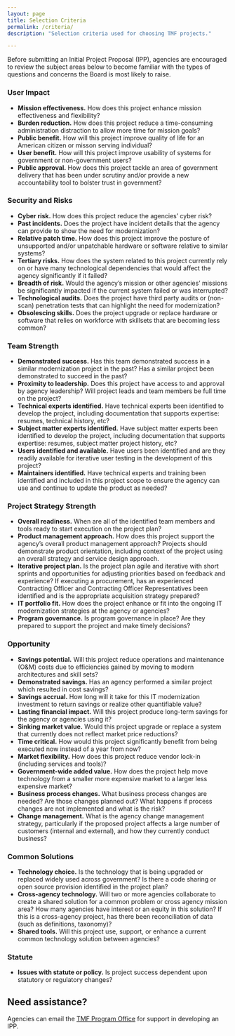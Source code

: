 ```yaml
---
layout: page
title: Selection Criteria
permalink: /criteria/
description: "Selection criteria used for choosing TMF projects."

---
```


Before submitting an Initial Project Proposal (IPP), agencies are encouraged to review the subject areas below to become familiar with the types of questions and concerns the Board is most likely to raise. 

### User Impact
- **Mission effectiveness.** How does this project enhance mission effectiveness and flexibility?
- **Burden reduction.** How does this project reduce a time-consuming administration distraction to allow more time for mission goals?
- **Public benefit.** How will this project improve quality of life for an American citizen or misson serving individual?
- **User benefit.** How will this project improve usability of systems for government or non-government users?
- **Public approval.** How does this project tackle an area of government delivery that has been under scrutiny and/or provide a new accountability tool to bolster trust in government?

### Security and Risks
- **Cyber risk.** How does this project reduce the agencies’ cyber risk?
- **Past incidents.** Does the project have incident details that the agency can provide to show the need for modernization?
- **Relative patch time.** How does this project improve the posture of unsupported and/or unpatchable hardware or software relative to similar systems?
- **Tertiary risks.** How does the system related to this project currently rely on or have many technological dependencies that would affect the agency significantly if it failed?
- **Breadth of risk.** Would the agency’s mission or other agencies’ missions be significantly impacted if the current system failed or was interrupted?
- **Technological audits.** Does the project have third party audits or (non-scan) penetration tests that can highlight the need for modernization?
- **Obsolescing skills.** Does the project upgrade or replace hardware or software that relies on workforce with skillsets that are becoming less common?

### Team Strength
- **Demonstrated success.** Has this team demonstrated success in a similar modernization project in the past? Has a similar project been demonstrated to succeed in the past?
- **Proximity to leadership.** Does this project have access to and approval by agency leadership? Will project leads and team members be full time on the project?
- **Technical experts identified.** Have technical experts been identified to develop the project, including documentation that supports expertise: resumes, technical history, etc?
- **Subject matter experts identified.** Have subject matter experts been identified to develop the project, including documentation that supports expertise: resumes, subject matter project history, etc?
- **Users identified and available.** Have users been identified and are they readily available for iterative user testing in the development of this project?
- **Maintainers identified.** Have technical experts and training been identified and included in this project scope to ensure the agency can use and continue to update the product as needed?


### Project Strategy Strength
- **Overall readiness.** When are all of the identified team members and tools ready to start execution on the project plan?
- **Product management approach.** How does this project support the agency’s overall product management approach?  Projects should demonstrate product orientation, including context of the project using an overall strategy and service design approach.
- **Iterative project plan.** Is the project plan agile and iterative with short sprints and opportunities for adjusting priorities based on feedback and experience? If executing a procurement, has an experienced Contracting Officer and Contracting Officer Representatives been identified and is the appropriate acquisition strategy prepared?
- **IT portfolio fit.** How does the project enhance or fit into the ongoing IT modernization strategies at the agency or agencies?
- **Program governance.** Is program governance in place?  Are they prepared to support the project and make timely decisions?


### Opportunity
- **Savings potential.** Will this project reduce operations and maintenance (O&M) costs due to efficiencies gained by moving to modern architectures and skill sets?
- **Demonstrated savings.** Has an agency performed a similar project which resulted in cost savings?
- **Savings accrual.** How long will it take for this IT modernization investment to return savings or realize other quantifiable value?
- **Lasting financial impact.** Will this project produce long-term savings for the agency or agencies using it?
- **Sinking market value.** Would this project upgrade or replace a system that currently does not reflect market price reductions?
- **Time critical.** How would this project significantly benefit from being executed now instead of a year from now?
- **Market flexibility.** How does this project reduce vendor lock-in (including services and tools)?
- **Government-wide added value.** How does the project help move technology from a smaller more expensive market to a larger less expensive market?
- **Business process changes.** What business process changes are needed?  Are those changes planned out?  What happens if process changes are not implemented and what is the risk?
- **Change management.** What is the agency change management strategy, particularly if the proposed project affects a large number of customers (internal and external), and how they currently conduct business?


### Common Solutions
- **Technology choice.** Is the technology that is being upgraded or replaced widely used across government? Is there a code sharing or open source provision identified in the project plan?
- **Cross-agency technology.** Will two or more agencies collaborate to create a shared solution for a common problem or cross agency mission area? How many agencies have interest or an equity in this solution? If this is a cross-agency project, has there been reconciliation of data (such as definitions, taxonomy)?
- **Shared tools.** Will this project use, support, or enhance a current common technology solution between agencies?

### Statute
- **Issues with statute or policy.** Is project success dependent upon statutory or regulatory changes?


## Need assistance? 

Agencies can email the [TMF Program Office](mailto:tmf@gsa.gov) for support in developing an IPP.
